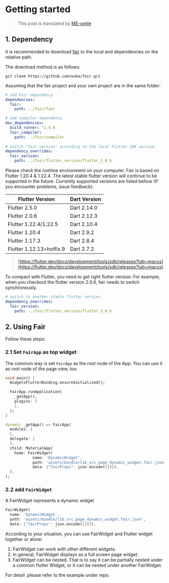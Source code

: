 # Getting started

> This post is translated by [ME-smile](https://github.com/ME-smile)

## 1. Dependency

It is recommended to download [fair](https://github.com/wuba/fair) to the local and dependencies on the relative path. 

The download method is as follows:

```
git clone https://github.com/wuba/fair.git
```

Assuming that the fair project and your own project are in the same folder:

```yaml
# add Fair dependency
dependencies:
  fair:
    path: ../fair/fair

# add compiler dependency
dev_dependencies:
  build_runner: ^1.4.0
  fair_compiler:
    path: ../fair/compiler
 
# switch "fair_version" according to the local Flutter SDK version
dependency_overrides:
  fair_version:
    path: ../fair/flutter_version/flutter_2_0_6
```

Please check the runtime environment on your computer. Fair is based on Flutter 1.20.4 & 1.22.4 .The latest stable flutter version will continue to be supported in the future. Currently supported versions are listed bellow (If you encounter problems, issue feedback):

| Flutter Version          | Dart Version|
| ------------------------ | ----------- |
| Flutter 2.5.0    | Dart 2.14.0 |
| Flutter 2.0.6   | Dart 2.12.3 |
| Flutter 1.22.4/1.22.5    | Dart 2.10.4 |
| Flutter 1.20.4           | Dart 2.9.2  |
| Flutter 1.17.3           | Dart 2.8.4  |
| Flutter 1.12.13+hotfix.9 | Dart 2.7.2  |

> [https://flutter.dev/docs/development/tools/sdk/releases?tab=macos](https://flutter.dev/docs/development/tools/sdk/releases?tab=macos)

To compact with Flutter, you need to get right flutter version. For example, when you checkout the flutter version 2.0.6, fair needs to switch synchronously.

```yaml
# switch to another stable flutter version
dependency_overrides:
  fair_version:
    path: ../fair/flutter_version/flutter_2_0_6
```

## 2. Using Fair

Follow these steps:

### 2.1 Set `FairApp` as top widget

The common way is set `FairApp` as the root node of the App. You can use it as root node of the page view, too.

```dart
void main() {
  WidgetsFlutterBinding.ensureInitialized();

  FairApp.runApplication(
    _getApp(),
    plugins: {
    },
  );
}

dynamic _getApp() => FairApp(
  modules: {
  },
  delegate: {
  },
  child: MaterialApp(
    home: FairWidget(
            name: 'DynamicWidget',
            path: 'assets/bundle/lib_src_page_dynamic_widget.fair.json',
            data: {"fairProps": json.encode({})}),
  ),
);
```

### 2.2 add `FairWidget`

A FairWidget represents a dynamic widget

```dart
FairWidget(
  name: 'DynamicWidget',
  path: 'assets/bundle/lib_src_page_dynamic_widget.fair.json',
  data: {"fairProps": json.encode({})}),
```

According to your situation, you can use FairWidget and Flutter widget together or alone:

1. FairWidget can work with other different widgets.
2. In general, FairWidget displays as a full screen page widget.
3. FairWidget can be nested. That is to say it can be partially nested under a common flutter Widget, or it can be nested under another FairWidget.

For detail ,please refer to the example under repo.

